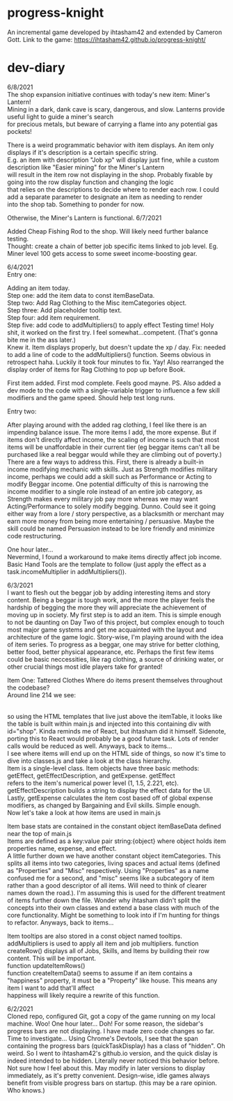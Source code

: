 # progress-knight
An incremental game developed by ihtasham42 and extended by Cameron Gott. Link to the game: https://ihtasham42.github.io/progress-knight/

# dev-diary
6/8/2021  
The shop expansion initiative continues with today's new item: Miner's Lantern!  
Mining in a dark, dank cave is scary, dangerous, and slow. Lanterns provide useful light to guide a miner's search  
for precious metals, but beware of carrying a flame into any potential gas pockets!  

There is a weird programmatic behavior with item displays. An item only displays if it's description is a certain specific string.  
E.g. an item with description "Job xp" will display just fine, while a custom description like "Easier mining" for the Miner's Lantern  
will result in the item row not displaying in the shop. Probably fixable by going into the row display function and changing the logic  
that relies on the descriptions to decide where to render each row. I could add a separate parameter to designate an item as needing to render  
into the shop tab. Something to ponder for now.  

Otherwise, the Miner's Lantern is functional. 
6/7/2021

Added Cheap Fishing Rod to the shop. Will likely need further balance testing.   
Thought: create a chain of better job specific items linked to job level. Eg. Miner level 100 gets access to some sweet income-boosting gear.

6/4/2021  
Entry one:  

Adding an item today.  
Step one: add the item data to const itemBaseData.   
Step two: Add Rag Clothing to the Misc itemCategories object.  
Step three: Add placeholder tooltip text.  
Step four: add item requirement.  
Step five: add code to addMultipliers() to apply effect
Testing time! 
Holy shit, it worked on the first try. I feel somewhat...competent. (That's gonna bite me in the ass later.)  
Knew it. Item displays properly, but doesn't update the xp / day.
Fix: needed to add a line of code to the addMultipliers() function. Seems obvious in retrospect haha. Luckily it took four minutes to fix. Yay!
Also rearranged the display order of items for Rag Clothing to pop up before Book.  

First item added. First mod complete. Feels good mayne. 
PS. Also added a dev mode to the code with a single-variable trigger to influence a few skill modifiers and the game speed. 
Should help test long runs. 

Entry two:

After playing around with the added rag clothing, I feel like there is an impending balance issue. The more items I add, the more expense. But if items don't
directly affect income, the scaling of income is such that most items will be unaffordable in their current tier (eg beggar items can't all be purchased like a real beggar would
while they are climbing out of poverty.) There are a few ways to address this. First, there is already a built-in income modifying mechanic with skills. Just as Strength modifies military income, perhaps we could add a skill such as Performance or Acting to modify Beggar income. One potential difficulty of this is narrowing the income modifier to a single role instead of an entire job category, as Strength makes every military job pay more whereas we may want Acting/Performance to solely modify begging. Dunno. Could see it going either way from a lore / story perspective, as a blacksmith or merchant may earn more money from being more entertaining / persuasive. Maybe the skill could be named Persuasion instead to be lore friendly and minimize code restructuring.  

One hour later...  
Nevermind, I found a workaround to make items directly affect job income. Basic Hand Tools are the template to follow (just apply the effect as a task.incomeMultiplier in addMultipliers()).  

6/3/2021  
I want to flesh out the beggar job by adding interesting items and story content. Being a beggar is tough work,
and the more the player feels the hardship of begging the more they will appreciate the achievement of moving up in society.
My first step is to add an item. This is simple enough to not be daunting on Day Two of this project, but complex enough to touch most
major game systems and get me acquainted with the layout and architecture of the game logic. Story-wise, I'm playing around with the idea of 
item series. To progress as a beggar, one may strive for better clothing, better food, better physical appearance, etc. Perhaps the first few items could be
basic neccessities, like rag clothing, a source of drinking water, or other crucial things most idle players take for granted!   

Item One: Tattered Clothes
Where do items present themselves throughout the codebase?  
Around line 214 we see:
    <div class="tab" id="shop">
        <table id="itemTable" class="w3-table w3-bordered">
        </table>
    </div>
so using the HTML templates that live just above the itemTable, it looks like the table is built within main.js and injected 
into this containing div with id="shop". Kinda reminds me of React, but ihtasham did it himself. Sidenote, porting this to React would probably
be a good future task. Lots of render calls would be reduced as well. Anyways, back to items...  
I see where items will end up on the HTML side of things, so now it's time to dive into classes.js and take a look at the class hierarchy.  
Item is a single-level class. Item objects have three basic methods: getEffect, getEffectDescription, and getExpense. getEffect  
refers to the item's numerical power level (1, 1.5, 2.221, etc). getEffectDescription builds a string to display the effect data for the UI.  
Lastly, getExpense calculates the item cost based off of global expense modifiers, as changed by Bargaining and Evil skills. Simple enough.  
Now let's take a look at how items are used in main.js  

Item base stats are contained in the constant object itemBaseData defined near the top of main.js  
Items are defined as a key:value pair string:{object} where object holds item properties name, expense, and effect.  
A little further down we have another constant object itemCategories. This splits all items into two categories, living spaces and actual items (defined as "Properties" and "Misc" respectively. Using "Properties" as a name confused me for a second, and "misc" seems like a subcategory of item rather than a good descriptor of all items. Will need to think of clearer names down the road.). I'm assuming this is used for the different treatment of items further down the file. Wonder why ihtasham didn't split the concepts into their own classes and extend a base class with much of the core functionality. Might be something to look into if I'm hunting for things to refactor. Anyways, back to items...  

Item tooltips are also stored in a const object named tooltips.  
addMultipliers is used to apply all item and job multipliers.
function createRow() displays all of Jobs, Skills, and Items by building their row content. This will be important.  
function updateItemRows()  
function createItemData() seems to assume if an item contains a "happiness" property, it must be a "Property" like house. This means any item I want to add that'll affect  
happiness will likely require a rewrite of this function.   



6/2/2021  
Cloned repo, configured Git, got a copy of the game running on my local machine. Woo!
One hour later...
Doh! For some reason, the sidebar's progress bars are not displaying.
I have made zero code changes so far. Time to investigate...
Using Chrome's Devtools, I see that the span containing the progress bars (quickTaskDisplay) has a class of "hidden".
Oh weird. So I went to ihtasham42's github.io version, and the quick dislay is indeed intended to be hidden. Literally never noticed this behavior before.
Not sure how I feel about this. May modify in later versions to display immediately, as it's pretty convenient. Design-wise, idle games always benefit from
visible progress bars on startup. (this may be a rare opinion. Who knows.)
